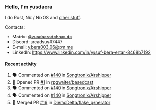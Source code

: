 ### Hello, I'm yusdacra

I do Rust, Nix / NixOS and [other stuff](https://yusdacra.gitlab.io/info/about).

Contacts:
- Matrix: [@yusdacra:tchncs.de](https://matrix.to/#/@yusdacra:tchncs.de)
- Discord: arcadsuy#7447
- E-mail: y.bera003.06@pm.me
- LinkedIn: https://www.linkedin.com/in/yusuf-bera-ertan-8468b7192

#### Recent activity

<!--START_SECTION:activity-->
1. 🗣 Commented on [#140](https://github.com/Songtronix/Airshipper/issues/140) in [Songtronix/Airshipper](https://github.com/Songtronix/Airshipper)
2. 💪 Opened PR [#1](https://github.com/rpgwaiter/basedcast/pull/1) in [rpgwaiter/basedcast](https://github.com/rpgwaiter/basedcast)
3. 🗣 Commented on [#140](https://github.com/Songtronix/Airshipper/issues/140) in [Songtronix/Airshipper](https://github.com/Songtronix/Airshipper)
4. 🗣 Commented on [#140](https://github.com/Songtronix/Airshipper/issues/140) in [Songtronix/Airshipper](https://github.com/Songtronix/Airshipper)
5. 🎉 Merged PR [#16](https://github.com/DieracDelta/flake_generator/pull/16) in [DieracDelta/flake_generator](https://github.com/DieracDelta/flake_generator)
<!--END_SECTION:activity-->
